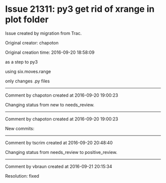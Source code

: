 # Issue 21311: py3 get rid of xrange in plot folder

Issue created by migration from Trac.

Original creator: chapoton

Original creation time: 2016-09-20 18:58:09

as a step to py3

using six.moves.range

only changes .py files


---

Comment by chapoton created at 2016-09-20 19:00:23

Changing status from new to needs_review.


---

Comment by chapoton created at 2016-09-20 19:00:23

New commits:


---

Comment by tscrim created at 2016-09-20 20:48:40

Changing status from needs_review to positive_review.


---

Comment by vbraun created at 2016-09-21 20:15:34

Resolution: fixed
